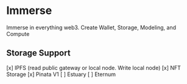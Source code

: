 # Immerse
Immerse in everything web3. Create Wallet, Storage, Modeling, and Compute


## Storage Support
[x] IPFS (read public gateway or local node. Write local node)
[x] NFT Storage
[x] Pinata V1
[ ] Estuary
[ ] Eternum
